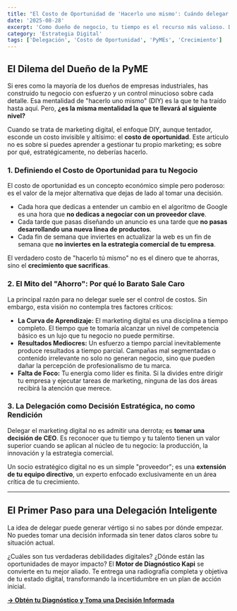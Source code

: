 ```yaml
---
title: "El Costo de Oportunidad de 'Hacerlo uno mismo': Cuándo delegar el Marketing Digital"
date: '2025-08-28'
excerpt: 'Como dueño de negocio, tu tiempo es el recurso más valioso. Descubre cómo el enfoque "DIY" en marketing digital, aunque bien intencionado, puede ser el mayor freno para el crecimiento de tu empresa.'
category: 'Estrategia Digital'
tags: ['Delegación', 'Costo de Oportunidad', 'PyMEs', 'Crecimiento']
---
```


## El Dilema del Dueño de la PyME

Si eres como la mayoría de los dueños de empresas industriales, has construido tu negocio con esfuerzo y un control minucioso sobre cada detalle. Esa mentalidad de "hacerlo uno mismo" (DIY) es la que te ha traído hasta aquí. Pero, **¿es la misma mentalidad la que te llevará al siguiente nivel?**

Cuando se trata de marketing digital, el enfoque DIY, aunque tentador, esconde un costo invisible y altísimo: el **costo de oportunidad**. Este artículo no es sobre si puedes aprender a gestionar tu propio marketing; es sobre por qué, estratégicamente, no deberías hacerlo.

### 1. Definiendo el Costo de Oportunidad para tu Negocio

El costo de oportunidad es un concepto económico simple pero poderoso: es el valor de la mejor alternativa que dejas de lado al tomar una decisión.

*   Cada hora que dedicas a entender un cambio en el algoritmo de Google es una hora que **no dedicas a negociar con un proveedor clave**.
*   Cada tarde que pasas diseñando un anuncio es una tarde que **no pasas desarrollando una nueva línea de productos**.
*   Cada fin de semana que inviertes en actualizar la web es un fin de semana que **no inviertes en la estrategia comercial de tu empresa**.

El verdadero costo de "hacerlo tú mismo" no es el dinero que te ahorras, sino el **crecimiento que sacrificas**.

### 2. El Mito del "Ahorro": Por qué lo Barato Sale Caro

La principal razón para no delegar suele ser el control de costos. Sin embargo, esta visión no contempla tres factores críticos:

*   **La Curva de Aprendizaje:** El marketing digital es una disciplina a tiempo completo. El tiempo que te tomaría alcanzar un nivel de competencia básico es un lujo que tu negocio no puede permitirse.
*   **Resultados Mediocres:** Un esfuerzo a tiempo parcial inevitablemente produce resultados a tiempo parcial. Campañas mal segmentadas o contenido irrelevante no solo no generan negocio, sino que pueden dañar la percepción de profesionalismo de tu marca.
*   **Falta de Foco:** Tu energía como líder es finita. Si la divides entre dirigir tu empresa y ejecutar tareas de marketing, ninguna de las dos áreas recibirá la atención que merece.

### 3. La Delegación como Decisión Estratégica, no como Rendición

Delegar el marketing digital no es admitir una derrota; es **tomar una decisión de CEO**. Es reconocer que tu tiempo y tu talento tienen un valor superior cuando se aplican al núcleo de tu negocio: la producción, la innovación y la estrategia comercial.

Un socio estratégico digital no es un simple "proveedor"; es una **extensión de tu equipo directivo**, un experto enfocado exclusivamente en un área crítica de tu crecimiento.

---

## El Primer Paso para una Delegación Inteligente

La idea de delegar puede generar vértigo si no sabes por dónde empezar. No puedes tomar una decisión informada sin tener datos claros sobre tu situación actual.

¿Cuáles son tus verdaderas debilidades digitales? ¿Dónde están las oportunidades de mayor impacto? El **Motor de Diagnóstico Kapi** se convierte en tu mejor aliado. Te entrega una radiografía completa y objetiva de tu estado digital, transformando la incertidumbre en un plan de acción inicial.

**[-> Obtén tu Diagnóstico y Toma una Decisión Informada](/)**
